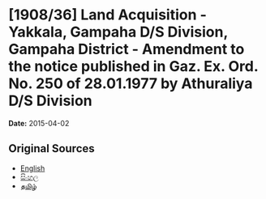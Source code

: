 # [1908/36] Land Acquisition - Yakkala, Gampaha D/S Division, Gampaha District - Amendment to the notice published in Gaz. Ex. Ord. No. 250 of 28.01.1977 by Athuraliya D/S Division

**Date:** 2015-04-02

## Original Sources

- [English](https://documents.gov.lk/view/extra-gazettes/2015/4/1908-36_E.pdf)
- [සිංහල](https://documents.gov.lk/view/extra-gazettes/2015/4/1908-36_S.pdf)
- [தமிழ்](https://documents.gov.lk/view/extra-gazettes/2015/4/1908-36_T.pdf)
